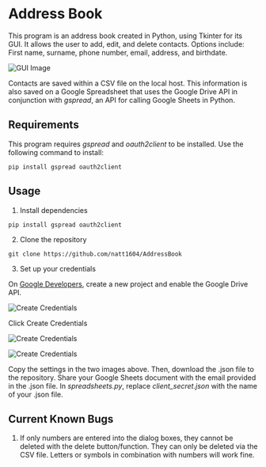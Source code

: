 # Address Book

This program is an address book created in Python, using Tkinter for its GUI.  It allows the user to add, edit, and delete contacts.  Options include: First name, surname, phone number, email, address, and birthdate.

![GUI Image](https://github.com/natt1604/AddressBook/blob/master/images/GUI.png)


Contacts are saved within a CSV file on the local host.  This information is also saved on a Google Spreadsheet that uses the Google Drive API in conjunction with _gspread_, an API for calling Google Sheets in Python.

## Requirements

This program requires _gspread_ and _oauth2client_ to be installed.  Use the following command to install:

```
pip install gspread oauth2client
```

## Usage

1. Install dependencies 

```
pip install gspread oauth2client
```

2. Clone the repository

```
git clone https://github.com/natt1604/AddressBook
```

3. Set up your credentials

On [Google Developers](https://console.developers.google.com), create a new project and enable the Google Drive API. 

![Create Credentials](https://github.com/natt1604/AddressBook/images/cred0.png "Create Credentials")

Click Create Credentials

![Create Credentials](https://github.com/natt1604/AddressBook/images/cred1.png "Create Credentials")

![Create Credentials](https://github.com/natt1604/AddressBook/images/cred2.png "Create Credentials")

Copy the settings in the two images above.  Then, download the .json file to the repository.  Share your Google Sheets document with the email provided in the .json file.  In _spreadsheets.py_, replace _client_secret.json_ with the name of your .json file.

## Current Known Bugs
1. If only numbers are entered into the dialog boxes, they cannot be deleted with the delete button/function.  They can only be deleted via the CSV file.  Letters or symbols in combination with numbers will work fine.